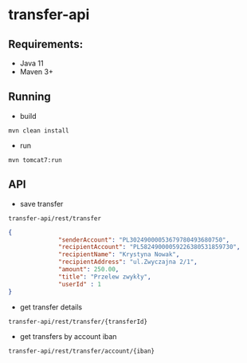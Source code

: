 # transfer-api

 ## Requirements:
  - Java 11
  - Maven 3+
  
 ## Running
  - build 
  ```
  mvn clean install
  ```
  - run
  ```
  mvn tomcat7:run
  ```
  
  ## API
  - save transfer
  ```
  transfer-api/rest/transfer
  ```
  
  ```json
  {
                "senderAccount": "PL30249000053679780493680750",
                "recipientAccount": "PL58249000059226380531859730",
                "recipientName": "Krystyna Nowak",
                "recipientAddress": "ul.Zwyczajna 2/1",
                "amount": 250.00,
                "title": "Przelew zwykły",
                "userId" : 1
}
```
- get transfer details
```
transfer-api/rest/transfer/{transferId}
```
- get transfers by account iban
```
transfer-api/rest/transfer/account/{iban}
```
